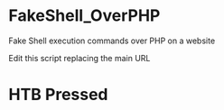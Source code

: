 # FakeShell_OverPHP
Fake Shell execution commands over PHP on a website

Edit this script replacing the main URL

# HTB Pressed
